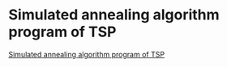# Simulated annealing algorithm program of TSP
[Simulated annealing algorithm program of TSP](https://aiwithcloud.com/2022/09/19/simulated_annealing_algorithm_program_of_tsp/)